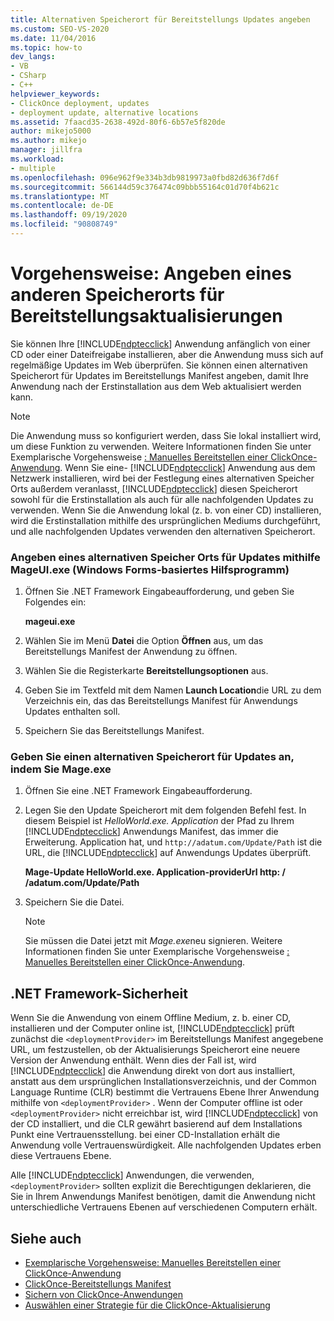 ```yaml
---
title: Alternativen Speicherort für Bereitstellungs Updates angeben
ms.custom: SEO-VS-2020
ms.date: 11/04/2016
ms.topic: how-to
dev_langs:
- VB
- CSharp
- C++
helpviewer_keywords:
- ClickOnce deployment, updates
- deployment update, alternative locations
ms.assetid: 7faacd35-2638-492d-80f6-6b57e5f820de
author: mikejo5000
ms.author: mikejo
manager: jillfra
ms.workload:
- multiple
ms.openlocfilehash: 096e962f9e334b3db9819973a0fbd82d636f7d6f
ms.sourcegitcommit: 566144d59c376474c09bbb55164c01d70f4b621c
ms.translationtype: MT
ms.contentlocale: de-DE
ms.lasthandoff: 09/19/2020
ms.locfileid: "90808749"
---
```

# <a name="how-to-specify-an-alternate-location-for-deployment-updates"></a>Vorgehensweise: Angeben eines anderen Speicherorts für Bereitstellungsaktualisierungen
Sie können Ihre [!INCLUDE[ndptecclick](../deployment/includes/ndptecclick_md.md)] Anwendung anfänglich von einer CD oder einer Dateifreigabe installieren, aber die Anwendung muss sich auf regelmäßige Updates im Web überprüfen. Sie können einen alternativen Speicherort für Updates im Bereitstellungs Manifest angeben, damit Ihre Anwendung nach der Erstinstallation aus dem Web aktualisiert werden kann.

> [!NOTE]
> Die Anwendung muss so konfiguriert werden, dass Sie lokal installiert wird, um diese Funktion zu verwenden. Weitere Informationen finden Sie unter Exemplarische Vorgehensweise [: Manuelles Bereitstellen einer ClickOnce-Anwendung](../deployment/walkthrough-manually-deploying-a-clickonce-application.md). Wenn Sie eine- [!INCLUDE[ndptecclick](../deployment/includes/ndptecclick_md.md)] Anwendung aus dem Netzwerk installieren, wird bei der Festlegung eines alternativen Speicher Orts außerdem veranlasst, [!INCLUDE[ndptecclick](../deployment/includes/ndptecclick_md.md)] diesen Speicherort sowohl für die Erstinstallation als auch für alle nachfolgenden Updates zu verwenden. Wenn Sie die Anwendung lokal (z. b. von einer CD) installieren, wird die Erstinstallation mithilfe des ursprünglichen Mediums durchgeführt, und alle nachfolgenden Updates verwenden den alternativen Speicherort.

### <a name="specify-an-alternate-location-for-updates-by-using-mageuiexe-windows-forms-based-utility"></a>Angeben eines alternativen Speicher Orts für Updates mithilfe MageUI.exe (Windows Forms-basiertes Hilfsprogramm)

1. Öffnen Sie .NET Framework Eingabeaufforderung, und geben Sie Folgendes ein:

     **mageui.exe**

2. Wählen Sie im Menü **Datei** die Option **Öffnen** aus, um das Bereitstellungs Manifest der Anwendung zu öffnen.

3. Wählen Sie die Registerkarte **Bereitstellungsoptionen** aus.

4. Geben Sie im Textfeld mit dem Namen **Launch Location**die URL zu dem Verzeichnis ein, das das Bereitstellungs Manifest für Anwendungs Updates enthalten soll.

5. Speichern Sie das Bereitstellungs Manifest.

### <a name="specify-an-alternate-location-for-updates-by-using-mageexe"></a>Geben Sie einen alternativen Speicherort für Updates an, indem Sie Mage.exe

1. Öffnen Sie eine .NET Framework Eingabeaufforderung.

2. Legen Sie den Update Speicherort mit dem folgenden Befehl fest. In diesem Beispiel ist *HelloWorld.exe. Application* der Pfad zu Ihrem [!INCLUDE[ndptecclick](../deployment/includes/ndptecclick_md.md)] Anwendungs Manifest, das immer die Erweiterung. Application hat, und `http://adatum.com/Update/Path` ist die URL, die [!INCLUDE[ndptecclick](../deployment/includes/ndptecclick_md.md)] auf Anwendungs Updates überprüft.

    **Mage-Update HelloWorld.exe. Application-providerUrl http: \/ /adatum.com/Update/Path**

3. Speichern Sie die Datei.

   > [!NOTE]
   > Sie müssen die Datei jetzt mit *Mage.exe*neu signieren. Weitere Informationen finden Sie unter Exemplarische Vorgehensweise [: Manuelles Bereitstellen einer ClickOnce-Anwendung](../deployment/walkthrough-manually-deploying-a-clickonce-application.md).

## <a name="net-framework-security"></a>.NET Framework-Sicherheit
 Wenn Sie die Anwendung von einem Offline Medium, z. b. einer CD, installieren und der Computer online ist, [!INCLUDE[ndptecclick](../deployment/includes/ndptecclick_md.md)] prüft zunächst die `<deploymentProvider>` im Bereitstellungs Manifest angegebene URL, um festzustellen, ob der Aktualisierungs Speicherort eine neuere Version der Anwendung enthält. Wenn dies der Fall ist, wird [!INCLUDE[ndptecclick](../deployment/includes/ndptecclick_md.md)] die Anwendung direkt von dort aus installiert, anstatt aus dem ursprünglichen Installationsverzeichnis, und der Common Language Runtime (CLR) bestimmt die Vertrauens Ebene Ihrer Anwendung mithilfe von `<deploymentProvider>` . Wenn der Computer offline ist oder `<deploymentProvider>` nicht erreichbar ist, wird [!INCLUDE[ndptecclick](../deployment/includes/ndptecclick_md.md)] von der CD installiert, und die CLR gewährt basierend auf dem Installations Punkt eine Vertrauensstellung. bei einer CD-Installation erhält die Anwendung volle Vertrauenswürdigkeit. Alle nachfolgenden Updates erben diese Vertrauens Ebene.

 Alle [!INCLUDE[ndptecclick](../deployment/includes/ndptecclick_md.md)] Anwendungen, die verwenden, `<deploymentProvider>` sollten explizit die Berechtigungen deklarieren, die Sie in Ihrem Anwendungs Manifest benötigen, damit die Anwendung nicht unterschiedliche Vertrauens Ebenen auf verschiedenen Computern erhält.

## <a name="see-also"></a>Siehe auch
- [Exemplarische Vorgehensweise: Manuelles Bereitstellen einer ClickOnce-Anwendung](../deployment/walkthrough-manually-deploying-a-clickonce-application.md)
- [ClickOnce-Bereitstellungs Manifest](../deployment/clickonce-deployment-manifest.md)
- [Sichern von ClickOnce-Anwendungen](../deployment/securing-clickonce-applications.md)
- [Auswählen einer Strategie für die ClickOnce-Aktualisierung](../deployment/choosing-a-clickonce-update-strategy.md)